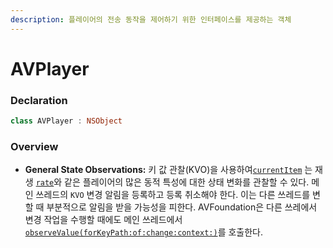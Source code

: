 ```yaml
---
description: 플레이어의 전송 동작을 제어하기 위한 인터페이스를 제공하는 객체
---
```


# AVPlayer

### Declaration

```swift
class AVPlayer : NSObject
```

### Overview

* **General State Observations:** 키 값 관찰\(KVO\)을 사용하여[`currentItem`](https://developer.apple.com/documentation/avfoundation/avplayer/1387569-currentitem) 는 재생 [`rate`](https://developer.apple.com/documentation/avfoundation/avplayer/1388846-rate)와 같은 플레이어의 많은 동적 특성에 대한 상태 변화를 관찰할 수 있다. 메인 쓰레드의 `KVO` 변경 알림을 등록하고 등록 취소해야 한다. 이는 다른 쓰레드를 변할 때 부분적으로 알림을 받을 가능성을 피한다. AVFoundation은 다른 쓰레에서 변경 작업을 수행할 때에도 메인 쓰레드에서 [`observeValue(forKeyPath:of:change:context:)`](https://developer.apple.com/documentation/objectivec/nsobject/1416553-observevalue)를 호출한다.

